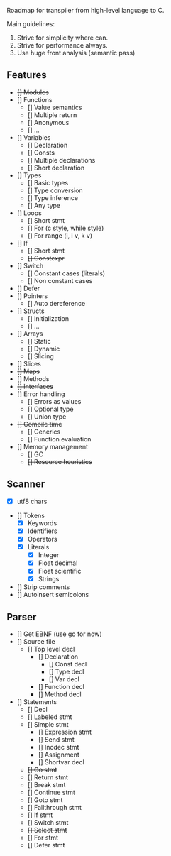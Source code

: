 Roadmap for transpiler from high-level language to C.

Main guidelines:

1. Strive for simplicity where can.
1. Strive for performance always. 
1. Use huge front analysis (semantic pass)

## Features

- ~~[] Modules~~
- [] Functions
    - [] Value semantics
    - [] Multiple return
    - [] Anonymous
    - [] ...
- [] Variables
    - [] Declaration
    - [] Consts
    - [] Multiple declarations
    - [] Short declaration
- [] Types
    - [] Basic types
    - [] Type conversion
    - [] Type inference
    - [] Any type
- [] Loops
    - [] Short stmt
    - [] For (c style, while style)
    - [] For range (i, i v, k v)
- [] If
    - [] Short stmt
    - ~~[] Constexpr~~
- [] Switch
    - [] Constant cases (literals)
    - [] Non constant cases
- [] Defer
- [] Pointers
    - [] Auto dereference
- [] Structs
    - [] Initialization
    - [] ...
- [] Arrays
    - [] Static
    - [] Dynamic
    - [] Slicing
- [] Slices
- ~~[] Maps~~
- [] Methods
- ~~[] Interfaces~~
- [] Error handling
    - [] Errors as values
    - [] Optional type
    - [] Union type
- ~~[] Compile time~~
    - [] Generics
    - [] Function evaluation
- [] Memory management
    - [] GC
    - ~~[] Resource heuristics~~
## Scanner

- [x] utf8 chars
- [] Tokens
    - [x] Keywords
    - [x] Identifiers
    - [x] Operators
    - [x] Literals
        - [x] Integer
        - [x] Float decimal
        - [x] Float scientific
        - [x] Strings
- [] Strip comments
- [] Autoinsert semicolons

## Parser

- [] Get EBNF (use go for now)
- [] Source file
    - [] Top level decl
        - [] Declaration
            - [] Const decl
            - [] Type decl
            - [] Var decl
        - [] Function decl
        - [] Method decl
- [] Statements
    - [] Decl
    - [] Labeled stmt
    - [] Simple stmt
        - [] Expression stmt
        - ~~[] Send stmt~~
        - [] Incdec stmt
        - [] Assignment 
        - [] Shortvar decl
    - ~~[] Go stmt~~
    - [] Return stmt
    - [] Break stmt
    - [] Continue stmt
    - [] Goto stmt
    - [] Fallthrough stmt
    - [] If stmt
    - [] Switch stmt
    - ~~[] Select stmt~~
    - [] For stmt
    - [] Defer stmt
